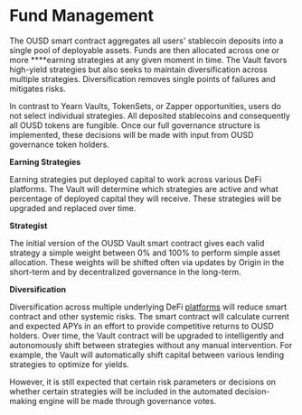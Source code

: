 # Fund Management

The OUSD smart contract aggregates all users' stablecoin deposits into a single pool of deployable assets. Funds are then allocated across one or more ****earning strategies at any given moment in time. The Vault favors high-yield strategies but also seeks to maintain diversification across multiple strategies. Diversification removes single points of failures and mitigates risks.

In contrast to Yearn Vaults, TokenSets, or Zapper opportunities, users do not select individual strategies. All deposited stablecoins and consequently all OUSD tokens are fungible. Once our full governance structure is implemented, these decisions will be made with input from OUSD governance token holders.

**Earning Strategies**

Earning strategies put deployed capital to work across various DeFi platforms. The Vault will determine which strategies are active and what percentage of deployed capital they will receive. These strategies will be upgraded and replaced over time.

**Strategist**

The initial version of the OUSD Vault smart contract gives each valid strategy a simple weight between 0% and 100% to perform simple asset allocation. These weights will be shifted often via updates by Origin in the short-term and by decentralized governance in the long-term.

**Diversification**

Diversification across multiple underlying DeFi [platforms](supported-strategies/) will reduce smart contract and other systemic risks. The smart contract will calculate current and expected APYs in an effort to provide competitive returns to OUSD holders. Over time, the Vault contract will be upgraded to intelligently and autonomously shift between strategies without any manual intervention. For example, the Vault will automatically shift capital between various lending strategies to optimize for yields.

However, it is still expected that certain risk parameters or decisions on whether certain strategies will be included in the automated decision-making engine will be made through governance votes. 

